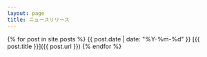 ```yaml
---
layout: page
title: ニュースリリース
---
```


{% for post in site.posts %}
{{ post.date | date: "%Y-%m-%d" }} [{{ post.title }}]({{ post.url }})
{% endfor %}
